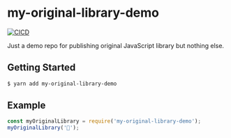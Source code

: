 # my-original-library-demo
[![CICD](https://github.com/yusuke99/my-original-library-demo/actions/workflows/release.yml/badge.svg)](https://github.com/yusuke99/my-original-library-demo/actions/workflows/release.yml)

Just a demo repo for publishing original JavaScript library but nothing else.

## Getting Started

```bash
$ yarn add my-original-library-demo
```

## Example

```js
const myOriginalLibrary = require('my-original-library-demo');
myOriginalLibrary('🎉');
```
